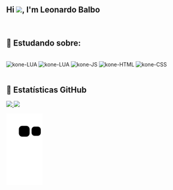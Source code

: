 <h2 align="left">Hi <img src="https://raw.githubusercontent.com/kaueMarques/kaueMarques/master/hi.gif" width="30px">, I'm Leonardo Balbo</h2><br>
 
## 🚀 Estudando sobre:
<div style="display: inline_block"><br>
  <img align="center" alt="kone-LUA" height="30" width="40" src="https://cdn.jsdelivr.net/gh/devicons/devicon/icons/lua/lua-original-wordmark.svg">
  <img align="center" alt="kone-LUA" height="30" width="40" src="https://cdn.jsdelivr.net/gh/devicons/devicon/icons/mysql/mysql-original.svg">
  <img align="center" alt="kone-JS" height="30" width="40" src="https://cdn.jsdelivr.net/gh/devicons/devicon/icons/javascript/javascript-plain.svg">
  <img align="center" alt="kone-HTML" height="30" width="40" src="https://cdn.jsdelivr.net/gh/devicons/devicon/icons/html5/html5-original.svg">
  <img align="center" alt="kone-CSS" height="30" width="40" src="https://cdn.jsdelivr.net/gh/devicons/devicon/icons/css3/css3-original.svg">
</div><br>

## 👾 Estatísticas GitHub
<div>
  <a href="https://github.com/leobalbo">
  <img height="170em" src="https://github-readme-stats.vercel.app/api?username=leobalbo&show_icons=true&theme=dark&include_all_commits=true&count_private=true"/>
  <img height="170em" src="https://github-readme-stats.vercel.app/api/top-langs/?username=leobalbo&layout=compact&langs_count=7&theme=dark"/>
</div>

 
 ![Snake animation](https://github.com/leobalbo/leobalbo/blob/output/github-contribution-grid-snake.svg)
